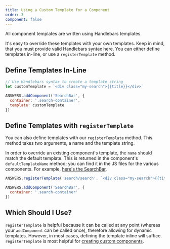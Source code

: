 ```yaml
---
title: Using a Custom Template for a Component
order: 3
component: false
---
```


All component templates are written using Handlebars templates.

It's easy to override these templates with your own templates. Keep in mind, that you must provide valid Handlebars syntax here. You can either define templates in-line, or use a `registerTemplate` method.

## Define Templates In-Line

```js
// Use Handlebars syntax to create a template string
let customTemplate = `<div class="my-search">{{title}}</div>`

ANSWERS.addComponent('SearchBar', {
  container: '.search-container',
  template: customTemplate
})
```


## Define Templates with `registerTemplate`
You can also define templates with our `registerTemplate` method. This method takes two arguments, a name and the template string. 

In order to override an existing component's template, the `name` should match the default template. This is returned in the component's `defaultTemplateName` method; you can find it in the JS files for the various components. For example, [here's the SearchBar](https://github.com/yext/answers/blob/master/src/ui/components/search/searchcomponent.js#L278).


```js
ANSWERS.registerTemplate('search/search', `<div class="my-search">{{title}}</div>` );

ANSWERS.addComponent('SearchBar', {
  container: '.search-container'
})
```

## Which Should I Use?

`registerTemplate` is helpful because it can be called at any point (whereas your `addComponent` can be called once), therefore allowing for dynamic templates. However, in most cases, defining the template inline will suffice. `registerTemplate` is most helpful for [creating custom components](../custom-components/).